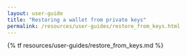 ```yaml
---
layout: user-guide
title: "Restoring a wallet from private keys"
permalink: /resources/user-guides/restore_from_keys.html
---
```

{% tf resources/user-guides/restore_from_keys.md %}